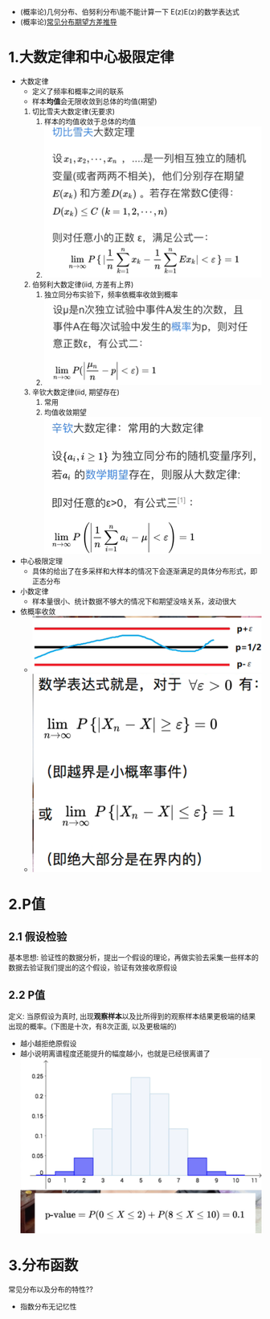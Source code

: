 * (概率论)几何分布、伯努利分布\能不能计算一下 E(z)E(z)的数学表达式
* (概率论)[常见分布期望方差推导](https://zhuanlan.zhihu.com/p/145615691)
# 1.大数定律和中心极限定律
* 大数定律
  * 定义了频率和概率之间的联系
  * 样本**均值**会无限收敛到总体的均值(期望)
  1. 切比雪夫大数定律(无要求)
     1. 样本的均值收敛于总体的均值
     2. ![](figures/2022-11-30-14-20-44.png)
  2. 伯努利大数定律(iid, 方差有上界)
     1. 独立同分布实验下，频率依概率收敛到概率
     2. ![](figures/2022-11-30-14-22-34.png)
  3. 辛钦大数定律(iid, 期望存在)
     1. 常用
     2. 均值收敛期望![](figures/2022-11-30-14-24-31.png) 
* 中心极限定理
  * 具体的给出了在多采样和大样本的情况下会逐渐满足的具体分布形式，即正态分布
* 小数定律
  * 样本量很小、统计数据不够大的情况下和期望没啥关系，波动很大
* 依概率收敛
  * ![](figures/2022-11-30-14-19-38.png)
  * ![](figures/2022-11-30-14-19-56.png)

# 2.P值
## 2.1 假设检验
基本思想: 验证性的数据分析，提出一个假设的理论，再做实验去采集一些样本的数据去验证我们提出的这个假设，验证有效接收原假设
## 2.2 P值
定义: 当原假设为真时, 出现**观察样本**以及比所得到的观察样本结果更极端的结果出现的概率。(下图是十次，有8次正面, 以及更极端的)
  * 越小越拒绝原假设
  * 越小说明离谱程度还能提升的幅度越小，也就是已经很离谱了
![](figures/2022-11-30-14-38-16.png)

# 3.分布函数
常见分布以及分布的特性??
* 指数分布无记忆性